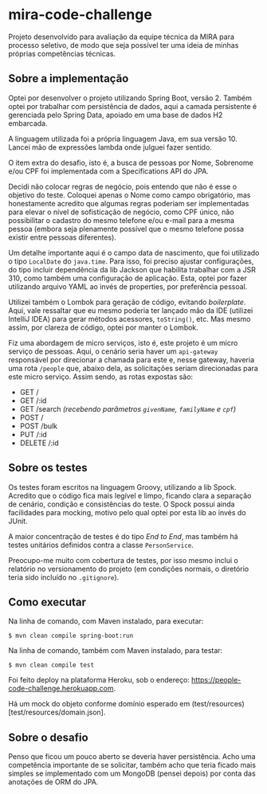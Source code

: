 # mira-code-challenge

Projeto desenvolvido para avaliação da equipe técnica da MIRA para processo seletivo, de modo que seja possível ter uma
ideia de minhas próprias competências técnicas.

## Sobre a implementação

Optei por desenvolver o projeto utilizando Spring Boot, versão 2. Também optei por trabalhar com persistência de dados,
aqui a camada persistente é gerenciada pelo Spring Data, apoiado em uma base de dados H2 embarcada.

A linguagem utilizada foi a própria linguagem Java, em sua versão 10. Lancei mão de expressões lambda onde julguei fazer
sentido.

O item extra do desafio, isto é, a busca de pessoas por Nome, Sobrenome e/ou CPF foi implementada com a Specifications
API do JPA.

Decidi não colocar regras de negócio, pois entendo que não é esse o objetivo do teste. Coloquei apenas o Nome como campo
obrigatório, mas honestamente acredito que algumas regras poderiam ser implementadas para elevar o nível de sofisticação
de negócio, como CPF único, não possibilitar o cadastro do mesmo telefone e/ou e-mail para a mesma pessoa (embora seja
plenamente possível que o mesmo telefone possa existir entre pessoas diferentes).

Um detalhe importante aqui é o campo data de nascimento, que foi utilizado o tipo `LocalDate` do `java.time`. Para isso,
foi preciso ajustar configurações, do tipo incluir dependência da lib Jackson que habilita trabalhar com a JSR 310, como
também uma configuração de aplicação. Esta, optei por fazer utilizando arquivo YAML ao invés de properties, por 
preferência pessoal.

Utilizei também o Lombok para geração de código, evitando _boilerplate_. Aqui, vale ressaltar que eu mesmo poderia ter
lançado mão da IDE (utilizei IntelliJ IDEA) para gerar métodos acessores, `toString()`, etc. Mas mesmo assim, por 
clareza de código, optei por manter o Lombok.

Fiz uma abordagem de micro serviços, isto é, este projeto é um micro serviço de pessoas. Aqui, o cenário seria haver um
`api-gateway` responsável por direcionar a chamada para este e, nesse gateway, haveria uma rota `/people` que, abaixo
dela, as solicitações seriam direcionadas para este micro serviço. Assim sendo, as rotas expostas são:

*  GET /
*  GET /:id
*  GET /search _(recebendo parâmetros `givenName`, `familyName` e `cpf`)_
*  POST /
*  POST /bulk
*  PUT /:id
*  DELETE /:id

## Sobre os testes

Os testes foram escritos na linguagem Groovy, utilizando a lib Spock. Acredito que o código fica mais legível e limpo,
ficando clara a separação de cenário, condição e consistências do teste. O Spock possui ainda facilidades para mocking,
motivo pelo qual optei por esta lib ao invés do JUnit.

A maior concentração de testes é do tipo _End to End_, mas também há testes unitários definidos contra a classe
`PersonService`.

Preocupo-me muito com cobertura de testes, por isso mesmo inclui o relatório no versionamento do projeto (em condições
normais, o diretório teria sido incluído no `.gitignore`).

## Como executar

Na linha de comando, com Maven instalado, para executar:
```
$ mvn clean compile spring-boot:run
```

Na linha de comando, também com Maven instalado, para testar:
```
$ mvn clean compile test
```

Foi feito deploy na plataforma Heroku, sob o endereço: https://people-code-challenge.herokuapp.com.

Há um mock do objeto conforme domínio esperado em (test/resources)[test/resources/domain.json].

## Sobre o desafio

Penso que ficou um pouco aberto se deveria haver persistência. Acho uma competência importante de se solicitar, também
acho que teria ficado mais simples se implementado com um MongoDB (pensei depois) por conta das anotações de ORM do JPA.

